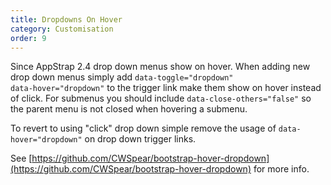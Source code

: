 ```yaml
---
title: Dropdowns On Hover
category: Customisation
order: 9
---
```


Since AppStrap 2.4 drop down menus show on hover. 
When adding new drop down menus simply add <code>data-toggle="dropdown" data-hover="dropdown"</code> to the trigger link make them show on hover instead of click.
For submenus you should include <code>data-close-others="false"</code> so the parent menu is not closed when hovering a submenu.

To revert to using "click" drop down simple remove the usage of <code>data-hover="dropdown"</code> on drop down trigger links.

See [https://github.com/CWSpear/bootstrap-hover-dropdown](https://github.com/CWSpear/bootstrap-hover-dropdown) for more info.